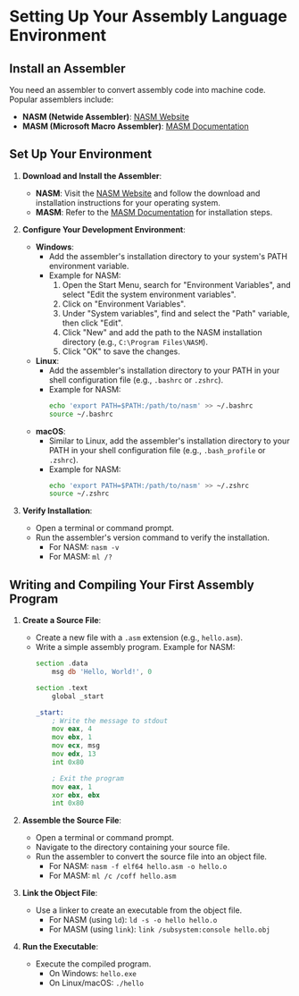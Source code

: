 # Setting Up Your Assembly Language Environment

## Install an Assembler

You need an assembler to convert assembly code into machine code. Popular assemblers include:

- **NASM (Netwide Assembler)**: [NASM Website](https://www.nasm.us/)
- **MASM (Microsoft Macro Assembler)**: [MASM Documentation](https://docs.microsoft.com/en-us/cpp/assembler/masm/)

## Set Up Your Environment

1. **Download and Install the Assembler**:
    - **NASM**: Visit the [NASM Website](https://www.nasm.us/) and follow the download and installation instructions for your operating system.
    - **MASM**: Refer to the [MASM Documentation](https://docs.microsoft.com/en-us/cpp/assembler/masm/) for installation steps.

2. **Configure Your Development Environment**:
    - **Windows**:
        - Add the assembler's installation directory to your system's PATH environment variable.
        - Example for NASM: 
            1. Open the Start Menu, search for "Environment Variables", and select "Edit the system environment variables".
            2. Click on "Environment Variables".
            3. Under "System variables", find and select the "Path" variable, then click "Edit".
            4. Click "New" and add the path to the NASM installation directory (e.g., `C:\Program Files\NASM`).
            5. Click "OK" to save the changes.
    - **Linux**:
        - Add the assembler's installation directory to your PATH in your shell configuration file (e.g., `.bashrc` or `.zshrc`).
        - Example for NASM:
            ```sh
            echo 'export PATH=$PATH:/path/to/nasm' >> ~/.bashrc
            source ~/.bashrc
            ```
    - **macOS**:
        - Similar to Linux, add the assembler's installation directory to your PATH in your shell configuration file (e.g., `.bash_profile` or `.zshrc`).
        - Example for NASM:
            ```sh
            echo 'export PATH=$PATH:/path/to/nasm' >> ~/.zshrc
            source ~/.zshrc
            ```

3. **Verify Installation**:
    - Open a terminal or command prompt.
    - Run the assembler's version command to verify the installation.
        - For NASM: `nasm -v`
        - For MASM: `ml /?`

## Writing and Compiling Your First Assembly Program

1. **Create a Source File**:
    - Create a new file with a `.asm` extension (e.g., `hello.asm`).
    - Write a simple assembly program. Example for NASM:
        ```asm
        section .data
            msg db 'Hello, World!', 0

        section .text
            global _start

        _start:
            ; Write the message to stdout
            mov eax, 4
            mov ebx, 1
            mov ecx, msg
            mov edx, 13
            int 0x80

            ; Exit the program
            mov eax, 1
            xor ebx, ebx
            int 0x80
        ```

2. **Assemble the Source File**:
    - Open a terminal or command prompt.
    - Navigate to the directory containing your source file.
    - Run the assembler to convert the source file into an object file.
        - For NASM: `nasm -f elf64 hello.asm -o hello.o`
        - For MASM: `ml /c /coff hello.asm`

3. **Link the Object File**:
    - Use a linker to create an executable from the object file.
        - For NASM (using `ld`): `ld -s -o hello hello.o`
        - For MASM (using `link`): `link /subsystem:console hello.obj`

4. **Run the Executable**:
    - Execute the compiled program.
        - On Windows: `hello.exe`
        - On Linux/macOS: `./hello`
